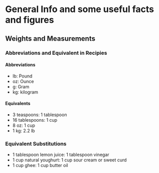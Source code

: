 # General Info and some useful facts and figures

## Weights and Measurements

### Abbreviations and Equivalent in Recipies

#### Abbreviations
- lb: Pound
- oz: Ounce
- g: Gram
- kg: kilogram

#### Equivalents
- 3 teaspoons: 1 tablespoon
- 16 tablespoons: 1 cup
- 8 oz: 1 cup
- 1 kg: 2.2 lb

### Equivalent Substitutions

- 1 tablespoon lemon juice: 1 tablespoon vinegar
- 1 cup natural youghurt: 1 cup sour cream or sweet curd
- 1 cup ghee: 1 cup butter oil